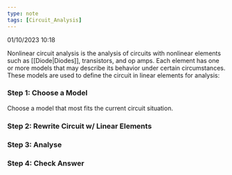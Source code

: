 ```yaml
---
type: note
tags: [Circuit_Analysis]
---
```

01/10/2023 10:18

  

Nonlinear circuit analysis is the analysis of circuits with nonlinear elements such as [[Diode|Diodes]], transistors, and op amps. Each element has one or more models that may describe its behavior under certain circumstances. These models are used to define the circuit in linear elements for analysis:

### Step 1: Choose a Model
Choose a model that most fits the current circuit situation.


### Step 2: Rewrite Circuit w/ Linear Elements



### Step 3: Analyse



### Step 4: Check Answer